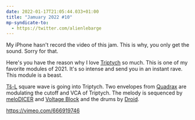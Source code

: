 ```yaml
---
date: 2022-01-17T21:05:44.033+01:00
title: "Jamuary 2022 #10"
mp-syndicate-to:
  - https://twitter.com/alienlebarge
---
```

My iPhone hasn't record the video of this jam. This is why, you only get the sound. Sorry for that.

Here's you have the reason why I love [Triptych](http://www.steadystatefate.com/triptych) so much. This is one of my favorite modules of 2021. It's so intense and send you in an instant rave. This module is a beast.

[Tš-L](https://www.instruomodular.com/product/tsl/) square wave is going into Triptych. Two envelopes from [Quadrax](https://intellijel.com/shop/eurorack/quadrax/) are modulating the cutoff and VCA of Triptych. The melody is sequenced by [meloDICER](https://www.vermona.com/en/products/modules/product/melodicer/) and [Voltage Block](https://malekkoheavyindustry.com/product/voltage-block/) and the drums by [Droid](https://shop.dermannmitdermaschine.de/pages/droid-universal-cv-processor).

https://vimeo.com/666919746
